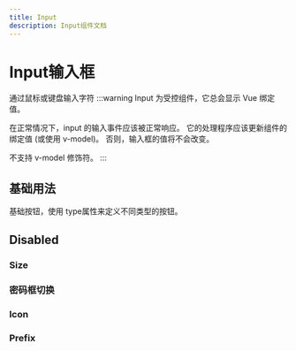 ```yaml
---
title: Input
description: Input组件文档
---
```


# Input输入框

通过鼠标或键盘输入字符
:::warning
Input 为受控组件，它总会显示 Vue 绑定值。

在正常情况下，input 的输入事件应该被正常响应。 它的处理程序应该更新组件的绑定值 (或使用 v-model)。 否则，输入框的值将不会改变。

不支持 v-model 修饰符。
:::

## 基础用法

基础按钮，使用 type属性来定义不同类型的按钮。

<preview path="../demo/Input/Basic.vue" ></preview>

## Disabled

<preview path="../demo/Input/Disabled.vue" ></preview>

### Size

<preview path="../demo/Input/Size.vue"  ></preview>

### 密码框切换

<preview path="../demo/Input/Password.vue" ></preview>

### Icon

<preview path="../demo/Input/Icon.vue" ></preview>

### Prefix

<preview path="../demo/Input/Prefix.vue"  ></preview>
